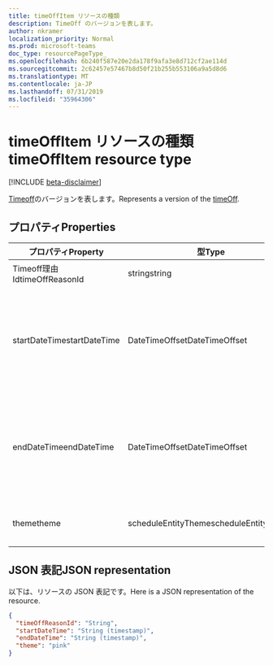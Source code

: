 ```yaml
---
title: timeOffItem リソースの種類
description: TimeOff のバージョンを表します。
author: nkramer
localization_priority: Normal
ms.prod: microsoft-teams
doc_type: resourcePageType_
ms.openlocfilehash: 6b240f587e20e2da178f9afa3e8d712cf2ae114d
ms.sourcegitcommit: 2c62457e57467b8d50f21b255b553106a9a5d8d6
ms.translationtype: MT
ms.contentlocale: ja-JP
ms.lasthandoff: 07/31/2019
ms.locfileid: "35964306"
---
```

# <a name="timeoffitem-resource-type"></a><span data-ttu-id="17952-103">timeOffItem リソースの種類</span><span class="sxs-lookup"><span data-stu-id="17952-103">timeOffItem resource type</span></span>

[!INCLUDE [beta-disclaimer](../../includes/beta-disclaimer.md)]

<span data-ttu-id="17952-104">[Timeoff](timeoff.md)のバージョンを表します。</span><span class="sxs-lookup"><span data-stu-id="17952-104">Represents a version of the [timeOff](timeoff.md).</span></span>

## <a name="properties"></a><span data-ttu-id="17952-105">プロパティ</span><span class="sxs-lookup"><span data-stu-id="17952-105">Properties</span></span>
| <span data-ttu-id="17952-106">プロパティ</span><span class="sxs-lookup"><span data-stu-id="17952-106">Property</span></span>                         | <span data-ttu-id="17952-107">型</span><span class="sxs-lookup"><span data-stu-id="17952-107">Type</span></span>                    | <span data-ttu-id="17952-108">説明</span><span class="sxs-lookup"><span data-stu-id="17952-108">Description</span></span>                                                                                                                                                                        |
|------------------------------|-------------------------|---------------------------------------------------------------------------------------------|
| <span data-ttu-id="17952-109">Timeoff理由 Id</span><span class="sxs-lookup"><span data-stu-id="17952-109">timeOffReasonId</span></span>               | <span data-ttu-id="17952-110">string</span><span class="sxs-lookup"><span data-stu-id="17952-110">string</span></span>                  | <span data-ttu-id="17952-111">`timeOffReason`のの ID `timeOffItem`。</span><span class="sxs-lookup"><span data-stu-id="17952-111">ID of the `timeOffReason` for this `timeOffItem`.</span></span> <span data-ttu-id="17952-112">必須です。</span><span class="sxs-lookup"><span data-stu-id="17952-112">Required.</span></span>     |
| <span data-ttu-id="17952-113">startDateTime</span><span class="sxs-lookup"><span data-stu-id="17952-113">startDateTime</span></span>               | <span data-ttu-id="17952-114">DateTimeOffset</span><span class="sxs-lookup"><span data-stu-id="17952-114">DateTimeOffset</span></span>                  | <span data-ttu-id="17952-115">の開始日時`timeOffItem`。</span><span class="sxs-lookup"><span data-stu-id="17952-115">The start date and time for the `timeOffItem`.</span></span> <span data-ttu-id="17952-116">必須です。</span><span class="sxs-lookup"><span data-stu-id="17952-116">Required.</span></span> <span data-ttu-id="17952-117">Timestamp 型は、ISO 8601 形式を使用して日付と時刻の情報を表します。これは常に UTC 時間です。</span><span class="sxs-lookup"><span data-stu-id="17952-117">The Timestamp type represents date and time information using ISO 8601 format and is always in UTC time.</span></span> <span data-ttu-id="17952-118">たとえば、2014 年 1 月 1 日午前 0 時 (UTC) は、'2014-01-01T00:00:00Z'.のようになります。</span><span class="sxs-lookup"><span data-stu-id="17952-118">For example, midnight UTC on Jan 1, 2014 would look like this: '2014-01-01T00:00:00Z'.</span></span> |
| <span data-ttu-id="17952-119">endDateTime</span><span class="sxs-lookup"><span data-stu-id="17952-119">endDateTime</span></span>               | <span data-ttu-id="17952-120">DateTimeOffset</span><span class="sxs-lookup"><span data-stu-id="17952-120">DateTimeOffset</span></span>                  | <span data-ttu-id="17952-121">の終了日時`timeOffItem`。</span><span class="sxs-lookup"><span data-stu-id="17952-121">The end date and time for the `timeOffItem`.</span></span> <span data-ttu-id="17952-122">必須です。</span><span class="sxs-lookup"><span data-stu-id="17952-122">Required.</span></span> <span data-ttu-id="17952-123">Timestamp 型は、ISO 8601 形式を使用して日付と時刻の情報を表します。これは常に UTC 時間です。</span><span class="sxs-lookup"><span data-stu-id="17952-123">The Timestamp type represents date and time information using ISO 8601 format and is always in UTC time.</span></span> <span data-ttu-id="17952-124">たとえば、2014 年 1 月 1 日午前 0 時 (UTC) は、'2014-01-01T00:00:00Z'.のようになります。</span><span class="sxs-lookup"><span data-stu-id="17952-124">For example, midnight UTC on Jan 1, 2014 would look like this: '2014-01-01T00:00:00Z'.</span></span> |
| <span data-ttu-id="17952-125">theme</span><span class="sxs-lookup"><span data-stu-id="17952-125">theme</span></span> | <span data-ttu-id="17952-126">scheduleEntityTheme</span><span class="sxs-lookup"><span data-stu-id="17952-126">scheduleEntityTheme</span></span>   | <span data-ttu-id="17952-127">サポートされている色: 白。水色緑青紫色ピンクイエロー灰色darkBlue;darkGreen;darkPurple;darkPink;darkYellow.</span><span class="sxs-lookup"><span data-stu-id="17952-127">Supported colors: white; blue; green; purple; pink; yellow; gray; darkBlue; darkGreen; darkPurple; darkPink; darkYellow.</span></span> |

## <a name="json-representation"></a><span data-ttu-id="17952-128">JSON 表記</span><span class="sxs-lookup"><span data-stu-id="17952-128">JSON representation</span></span>

<span data-ttu-id="17952-129">以下は、リソースの JSON 表記です。</span><span class="sxs-lookup"><span data-stu-id="17952-129">Here is a JSON representation of the resource.</span></span>

<!-- {
  "blockType": "resource",
  "keyProperty": "id",
  "@odata.type": "microsoft.graph.timeOffItem"
}-->
```json
{
  "timeOffReasonId": "String",
  "startDateTime": "String (timestamp)",
  "endDateTime": "String (timestamp)",
  "theme": "pink"
}
```


<!-- uuid: 8fcb5dbc-d5aa-4681-8e31-b001d5168d79
2015-10-25 14:57:30 UTC -->
<!--
{
  "type": "#page.annotation",
  "description": "timeOffItem resource",
  "keywords": "",
  "section": "documentation",
  "tocPath": "",
  "suppressions": []
}
-->
